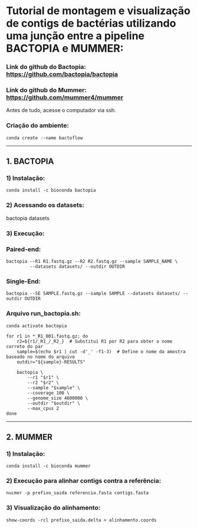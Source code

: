 # Tutorial de montagem e visualização de contigs de bactérias utilizando uma junção entre a pipeline BACTOPIA e MUMMER:

### Link do github do Bactopia: https://github.com/bactopia/bactopia
### Link do github do Mummer: https://github.com/mummer4/mummer
Antes de tudo, acesse o computador via ssh.

### Criação do ambiente:
```
conda create --name bactoflow
```

--------------------------------
## 1. BACTOPIA

### 1) Instalação:
```
conda install -c bioconda bactopia
```

### 2) Acessando os datasets:
bactopia datasets

### 3) Execução:
### Paired-end:

```
bactopia --R1 R1.fastq.gz --R2 R2.fastq.gz --sample SAMPLE_NAME \
         --datasets datasets/ --outdir OUTDIR
```

### Single-End:

```
bactopia --SE SAMPLE.fastq.gz --sample SAMPLE --datasets datasets/ --outdir OUTDIR
```

### Arquivo run_bactopia.sh:
```
conda activate bactopia

for r1 in *_R1_001.fastq.gz; do
    r2=${r1/_R1_/_R2_}  # Substitui R1 por R2 para obter o nome correto do par
    sample=$(echo $r1 | cut -d'_' -f1-3)  # Define o nome da amostra baseado no nome do arquivo
    outdir="${sample}-RESULTS"

    bactopia \
        --r1 "$r1" \
        --r2 "$r2" \
        --sample "$sample" \
        --coverage 100 \
        --genome_size 4600000 \
        --outdir "$outdir" \
        --max_cpus 2
done
```
--------------------------------
## 2. MUMMER
### 1) Instalação:
```
conda install -c bioconda mummer
```

### 2) Execução para alinhar contigs contra a referência:
```
nucmer -p prefixo_saida referencia.fasta contigs.fasta
```

### 3) Visualização do alinhamento:
```
show-coords -rcl prefixo_saida.delta > alinhamento.coords
```


